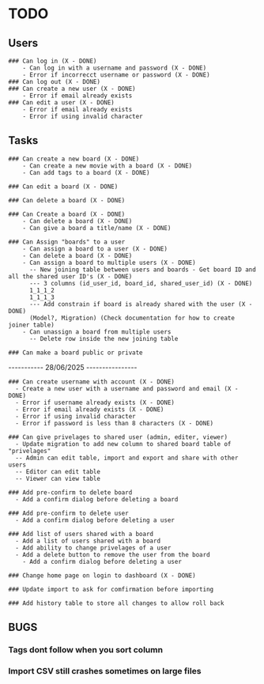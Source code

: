 # TODO

## Users

    ### Can log in (X - DONE)
        - Can log in with a username and password (X - DONE)
        - Error if incorrecct username or password (X - DONE)
    ### Can log out (X - DONE)
    ### Can create a new user (X - DONE)
        - Error if email already exists
    ### Can edit a user (X - DONE)
        - Error if email already exists
        - Error if using invalid character

## Tasks

    ### Can create a new board (X - DONE)
        - Can create a new movie with a board (X - DONE)
        - Can add tags to a board (X - DONE)

    ### Can edit a board (X - DONE)

    ### Can delete a board (X - DONE)

    ### Can Create a board (X - DONE)
        - Can delete a board (X - DONE)
        - Can give a board a title/name (X - DONE)

    ### Can Assign "boards" to a user
        - Can assign a board to a user (X - DONE)
        - Can delete a board (X - DONE)
        - Can assign a board to multiple users (X - DONE)
          -- New joining table between users and boards - Get board ID and all the shared user ID's (X - DONE)
          --- 3 columns (id_user_id, board_id, shared_user_id) (X - DONE)
          1_1_1_2
          1_1_1_3
          --- Add constrain if board is already shared with the user (X - DONE)
          (Model?, Migration) (Check documentation for how to create joiner table)
        - Can unassign a board from multiple users
          -- Delete row inside the new joining table

    ### Can make a board public or private

  ----------- 28/06/2025 ----------------

    ### Can create username with account (X - DONE)
      - Create a new user with a username and password and email (X - DONE)
      - Error if username already exists (X - DONE)
      - Error if email already exists (X - DONE)
      - Error if using invalid character
      - Error if password is less than 8 characters (X - DONE)

    ### Can give privelages to shared user (admin, editer, viewer)
      - Update migration to add new column to shared board table of "privelages"
      -- Admin can edit table, import and export and share with other users
      -- Editor can edit table
      -- Viewer can view table

    ### Add pre-confirm to delete board
      - Add a confirm dialog before deleting a board
    
    ### Add pre-confirm to delete user
      - Add a confirm dialog before deleting a user
    
    ### Add list of users shared with a board
      - Add a list of users shared with a board
      - Add ability to change privelages of a user
      - Add a delete button to remove the user from the board
        - Add a confirm dialog before deleting a user

    ### Change home page on login to dashboard (X - DONE)

    ### Update import to ask for comfirmation before importing

    ### Add history table to store all changes to allow roll back


## BUGS

### Tags dont follow when you sort column
### Import CSV still crashes sometimes on large files


<!--
Create a table that can add rows and columns
    - Add ability to add a top level column which can have any label (e.g A - B - C)
    - Add ability to add a row to the whole column which can have any label
      - For each column add equal amount of spanning row boxes
    - Allow row to be deleted (with confirmation if there are columns in it)
      - If row is deleted, delete all from the full row (Horizontal association)
    - Allow column to be deleted (with confirmation if there are rows in it)
      - If column is deleted, delete all associated rows (Vertical association)
    - Sort rows vertically by A-Z
    - Allow columns to be draggable to readjust the size and retain that new size on refresh
    - Add ability to create tags (TBD)
      - Create them on board creation and allow users to select them during movie add
    -For each row or column added save and retain aswell as any content added save and retain.
-->

<!-- 
A table that can have rows and columns
I need a Column database table - Has many cells
a Row database table - Has many cells
a Cell database table - belongs to column and row
